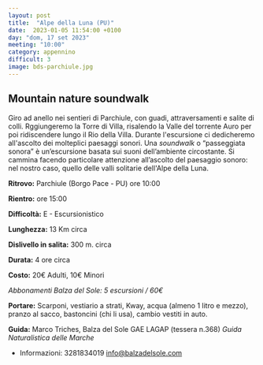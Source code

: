 ```yaml
---
layout: post 
title:  "Alpe della Luna (PU)"
date:  2023-01-05 11:54:00 +0100
day: "dom, 17 set 2023"
meeting: "10:00"
category: appennino 
difficult: 3
image: bds-parchiule.jpg
---
```


## Mountain nature soundwalk 

Giro ad anello nei sentieri di Parchiule, con guadi, attraversamenti e salite di colli. Rggiungeremo la Torre di Villa, risalendo la Valle del torrente Auro per poi ridiscendere lungo il Rio della Villa. Durante l'escursione ci dedicheremo all'ascolto dei molteplici paesaggi sonori. 
Una *soundwalk* o “passeggiata sonora” è un’escursione basata sui suoni dell’ambiente circostante. Si cammina facendo particolare attenzione all’ascolto del paesaggio sonoro: nel nostro caso, quello delle valli solitarie dell'Alpe della Luna. 


**Ritrovo:** Parchiule (Borgo Pace - PU) ore 10:00

**Rientro:** ore 15:00 

**Difficoltà:** E - Escursionistico

**Lunghezza:** 13 Km circa

**Dislivello in salita:** 300 m. circa

**Durata:** 4 ore circa

**Costo:** 20€ Adulti, 10€ Minori

*Abbonamenti Balza del Sole: 5 escursioni / 60€*

**Portare:** Scarponi, vestiario a strati, Kway, acqua (almeno 1 litro e mezzo), pranzo al sacco, bastoncini (chi li usa), cambio vestiti in auto.

**Guida:** Marco Triches, Balza del Sole GAE LAGAP (tessera n.368)
*Guida Naturalistica delle Marche*
+ Informazioni:    3281834019    info@balzadelsole.com
